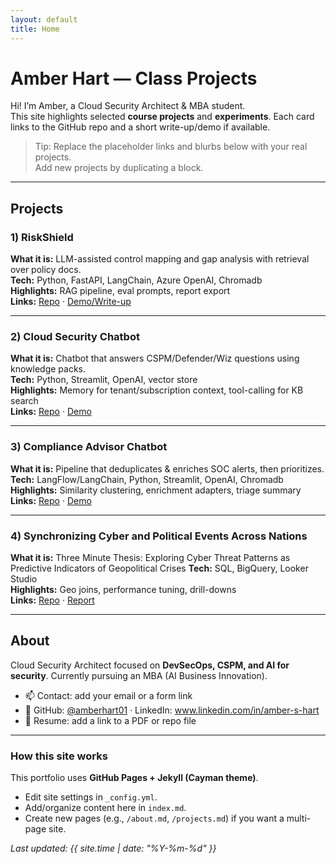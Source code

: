 ```yaml
---
layout: default
title: Home
---
```


# Amber Hart — Class Projects

Hi! I’m Amber, a Cloud Security Architect & MBA student.  
This site highlights selected **course projects** and **experiments**. Each card links to the GitHub repo and a short write-up/demo if available.

> Tip: Replace the placeholder links and blurbs below with your real projects.  
> Add new projects by duplicating a block.

---

## Projects

### 1) RiskShield
**What it is:** LLM-assisted control mapping and gap analysis with retrieval over policy docs.  
**Tech:** Python, FastAPI, LangChain, Azure OpenAI, Chromadb  
**Highlights:** RAG pipeline, eval prompts, report export  
**Links:** [Repo](https://github.com/amberhart01/your-ai-policy-reviewer) · [Demo/Write-up](https://github.com/amberhart01/your-ai-policy-reviewer#readme)

---

### 2) Cloud Security Chatbot
**What it is:** Chatbot that answers CSPM/Defender/Wiz questions using knowledge packs.  
**Tech:** Python, Streamlit, OpenAI, vector store  
**Highlights:** Memory for tenant/subscription context, tool-calling for KB search  
**Links:** [Repo](https://github.com/amberhart01/cloudsecurity_chatbot) · [Demo](https://github.com/amberhart01/cloudsecurity_chatbot#demo)

---

### 3) Compliance Advisor Chatbot
**What it is:** Pipeline that deduplicates & enriches SOC alerts, then prioritizes.  
**Tech:** LangFlow/LangChain, Python, Streamlit, OpenAI, Chromadb 
**Highlights:** Similarity clustering, enrichment adapters, triage summary  
**Links:** [Repo](https://github.com/amberhart01/cloud-advisor) · [Demo](https://github.com/amberhart01/cloud-advisor#demo)

---

### 4) Synchronizing Cyber and Political Events Across Nations 
**What it is:** Three Minute Thesis: Exploring Cyber Threat Patterns as Predictive Indicators of Geopolitical Crises 
**Tech:** SQL, BigQuery, Looker Studio  
**Highlights:** Geo joins, performance tuning, drill-downs  
**Links:** [Repo](https://github.com/amberhart01/austin-311-equity) · [Report](https://github.com/amberhart01/austin-311-equity#report)

---

## About
Cloud Security Architect focused on **DevSecOps, CSPM, and AI for security**. Currently pursuing an MBA (AI Business Innovation).

- 📫 Contact: add your email or a form link  
- 🔗 GitHub: [@amberhart01](https://github.com/amberhart01) · LinkedIn: www.linkedin.com/in/amber-s-hart 
- 📄 Resume: add a link to a PDF or repo file

---

### How this site works
This portfolio uses **GitHub Pages + Jekyll (Cayman theme)**.  
- Edit site settings in `_config.yml`.  
- Add/organize content here in `index.md`.  
- Create new pages (e.g., `/about.md`, `/projects.md`) if you want a multi-page site.

_Last updated: {{ site.time | date: "%Y-%m-%d" }}_

